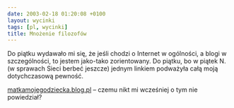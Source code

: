 ```yaml
---
date: 2003-02-18 01:20:08 +0100
layout: wycinki
tags: [pl, wycinki]
title: Mnożenie filozofów
---
```


Do piątku wydawało mi się, że jeśli chodzi o Internet w ogólności, a blogi w szczególności, to jestem jako-tako zorientowany. Do piątku, bo w piątek N. (w sprawach Sieci berbeć jeszcze) jednym linkiem podważyła całą moją dotychczasową pewność.

[matkamojegodziecka.blog.pl](http://matkamojegodziecka.blog.pl/ 'filozof bloguje') – czemu nikt mi wcześniej o tym nie powiedział?
